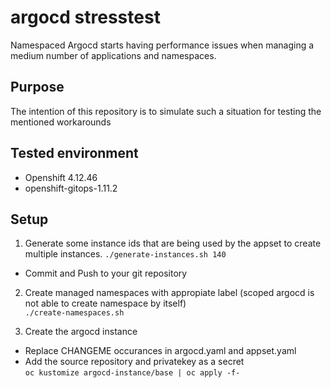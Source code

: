 # argocd stresstest
Namespaced Argocd starts having performance issues when managing a medium number of applications and namespaces.

## Purpose
The intention of this repository is to simulate such a situation for testing the mentioned workarounds

## Tested environment
- Openshift 4.12.46
- openshift-gitops-1.11.2

## Setup
1. Generate some instance ids that are being used by the appset to create multiple instances.
`./generate-instances.sh 140`
- Commit and Push to your git repository

2. Create managed namespaces with appropiate label (scoped argocd is not able to create namespace by itself)  
`./create-namespaces.sh`

3. Create the argocd instance  
- Replace CHANGEME occurances in argocd.yaml and appset.yaml  
- Add the source repository and privatekey as a secret  
`oc kustomize argocd-instance/base | oc apply -f-`
